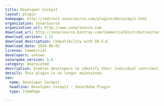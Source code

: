 ```yaml
---
title: Developer Cockpit
layout: plugin
homepage: http://redirect.sonarsource.com/plugins/devcockpit.html
organization: SonarSource
organization_url: http://www.sonarsource.com
download_url: http://sonarsource.bintray.com/CommercialDistribution/sonar-dev-cockpit-plugin/sonar-dev-cockpit-plugin-1.12.jar
download_version: 1.12
download_description: Compatibility with SQ 5.6
download_date: 2016-06-01
license: Commercial
developers: unkown
sonarqube_version: 5.6
category: deprecated
description: Enables developers to identify their individual contributions to a project and fosters best practices in code quality self-management
details: This plugin is no longer maintained.
seo: 
  name: Developer Cockpit
  headline: Developer Cockpit - SonarQube Plugin
  type: ItemPage

---
```


